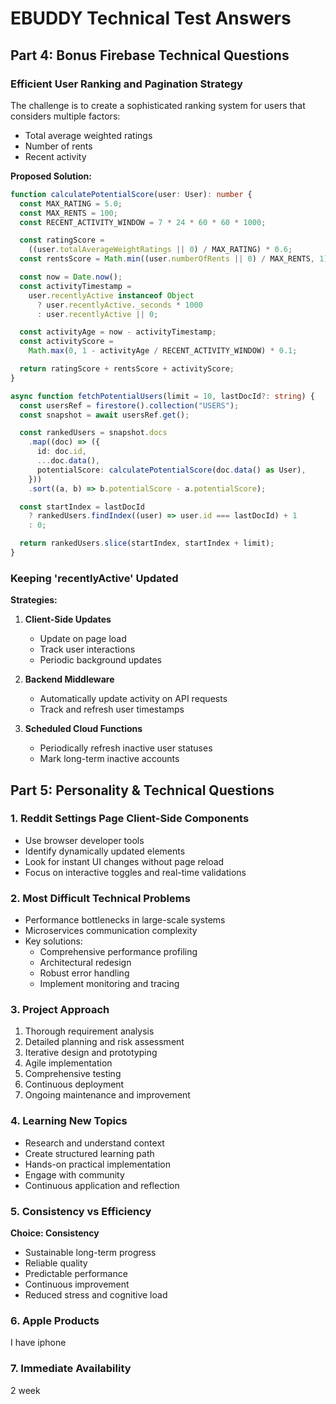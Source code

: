 # EBUDDY Technical Test Answers

## Part 4: Bonus Firebase Technical Questions

### Efficient User Ranking and Pagination Strategy

The challenge is to create a sophisticated ranking system for users that considers multiple factors:

- Total average weighted ratings
- Number of rents
- Recent activity

**Proposed Solution:**

```typescript
function calculatePotentialScore(user: User): number {
  const MAX_RATING = 5.0;
  const MAX_RENTS = 100;
  const RECENT_ACTIVITY_WINDOW = 7 * 24 * 60 * 60 * 1000;

  const ratingScore =
    ((user.totalAverageWeightRatings || 0) / MAX_RATING) * 0.6;
  const rentsScore = Math.min((user.numberOfRents || 0) / MAX_RENTS, 1) * 0.3;

  const now = Date.now();
  const activityTimestamp =
    user.recentlyActive instanceof Object
      ? user.recentlyActive._seconds * 1000
      : user.recentlyActive || 0;

  const activityAge = now - activityTimestamp;
  const activityScore =
    Math.max(0, 1 - activityAge / RECENT_ACTIVITY_WINDOW) * 0.1;

  return ratingScore + rentsScore + activityScore;
}

async function fetchPotentialUsers(limit = 10, lastDocId?: string) {
  const usersRef = firestore().collection("USERS");
  const snapshot = await usersRef.get();

  const rankedUsers = snapshot.docs
    .map((doc) => ({
      id: doc.id,
      ...doc.data(),
      potentialScore: calculatePotentialScore(doc.data() as User),
    }))
    .sort((a, b) => b.potentialScore - a.potentialScore);

  const startIndex = lastDocId
    ? rankedUsers.findIndex((user) => user.id === lastDocId) + 1
    : 0;

  return rankedUsers.slice(startIndex, startIndex + limit);
}
```

### Keeping 'recentlyActive' Updated

**Strategies:**

1. **Client-Side Updates**

   - Update on page load
   - Track user interactions
   - Periodic background updates

2. **Backend Middleware**

   - Automatically update activity on API requests
   - Track and refresh user timestamps

3. **Scheduled Cloud Functions**
   - Periodically refresh inactive user statuses
   - Mark long-term inactive accounts

## Part 5: Personality & Technical Questions

### 1. Reddit Settings Page Client-Side Components

- Use browser developer tools
- Identify dynamically updated elements
- Look for instant UI changes without page reload
- Focus on interactive toggles and real-time validations

### 2. Most Difficult Technical Problems

- Performance bottlenecks in large-scale systems
- Microservices communication complexity
- Key solutions:
  - Comprehensive performance profiling
  - Architectural redesign
  - Robust error handling
  - Implement monitoring and tracing

### 3. Project Approach

1. Thorough requirement analysis
2. Detailed planning and risk assessment
3. Iterative design and prototyping
4. Agile implementation
5. Comprehensive testing
6. Continuous deployment
7. Ongoing maintenance and improvement

### 4. Learning New Topics

- Research and understand context
- Create structured learning path
- Hands-on practical implementation
- Engage with community
- Continuous application and reflection

### 5. Consistency vs Efficiency

**Choice: Consistency**

- Sustainable long-term progress
- Reliable quality
- Predictable performance
- Continuous improvement
- Reduced stress and cognitive load

### 6. Apple Products

I have iphone

### 7. Immediate Availability

2 week
